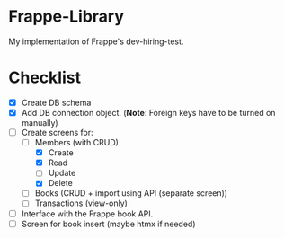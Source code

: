 # Frappe-Library

My implementation of Frappe's dev-hiring-test.

# Checklist

- [X] Create DB schema
- [X] Add DB connection object. (**Note**: Foreign keys have to be turned on manually)
- [ ] Create screens for:
  - [ ] Members (with CRUD)
    - [X] Create
    - [X] Read
    - [ ] Update
    - [X] Delete
  - [ ] Books (CRUD + import using API (separate screen))
  - [ ] Transactions (view-only)
- [ ] Interface with the Frappe book API.
- [ ] Screen for book insert (maybe htmx if needed)
